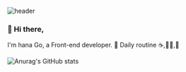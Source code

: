 

<!--
**nahago/nahago** is a ✨ _special_ ✨ repository because its `README.md` (this file) appears on your GitHub profile.

Here are some ideas to get you started:

- 🔭 I’m currently working on ...
- 🌱 I’m currently learning ...
- 👯 I’m looking to collaborate on ...
- 🤔 I’m looking for help with ...
- 💬 Ask me about ...
- 📫 How to reach me: ...
- 😄 Pronouns: ...
- ⚡ Fun fact: ...
-->

![header](https://capsule-render.vercel.app/api?type=Wave&color=F26B83&height=300&section=header&text=Hello,%20I'm%20Go%20Ha%20na&fontSize=70)

### 👋 Hi there, 
I'm hana Go, a Front-end developer. 🌱
Daily routine ☕,👩‍💻,🧘




![Anurag's GitHub stats](https://github-readme-stats.vercel.app/api?username=nahago&&show_icons=true&theme=material-palenight)
